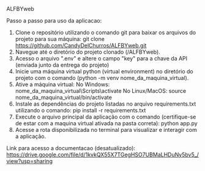 ALFBYweb

Passo a passo para uso da aplicacao:

1. Clone o repositório utilizando o comando git para baixar os arquivos do projeto para sua máquina: git clone https://github.com/CandyDelChurros/ALFBYweb.git
2. Navegue até o diretório do projeto clonado (/ALFBYweb).
3. Acesso o arquivo ".env" e altere o campo "key" para a chave da API (enviada junto da entrega do projeto)
4. Inicie uma máquina virtual python (virtual environment) no diretório do projeto com o comando (python -m venv nome_da_maquina_virtual).
5. Ative a máquina virtual: 
    No Windows: nome_da_maquina_virtual\Scripts\activate
    No Linux/MacOS: source nome_da_maquina_virtual/bin/activate
6. Instale as dependências do projeto listadas no arquivo requirements.txt utilizando o comando: pip install -r requirements.txt
7. Execute o arquivo principal da aplicação com o comando (certifique-se de estar com a maquina virtual ativada na pasta correta): python app.py
8. Acesse a rota disponibilizada no terminal para visualizar e interagir com a aplicação.

Link para acesso a documentacao (desatualizado): https://drive.google.com/file/d/1kvkQX55X7TGegHSO7UBMaLHDuNy5bv5_/view?usp=sharing
